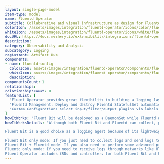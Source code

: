 ```yaml
---
layout: single-page-model
item-type: model
name: Fluentd Operator
subtitle: Collaborative and visual infrastructure as design for Fluentd Operator
colorIcon: /assets/images/integration/fluentd-operator/icons/color/fluentd-operator-color.svg
whiteIcon: /assets/images/integration/fluentd-operator/icons/white/fluentd-operator-white.svg
docURL: https://docs.meshery.io/extensibility/integrations/fluentd-operator
description: 
category: Observability and Analysis
subcategory: Logging
registrant: Artifact Hub
components: 
- name: fluentd-config
  colorIcon: assets/images/integration/fluentd-operator/components/fluentd-config/icons/color/fluentd-config-color.svg
  whiteIcon: assets/images/integration/fluentd-operator/components/fluentd-config/icons/white/fluentd-config-white.svg
  description: 
componentsCount: 1
relationships: 
relationshipsCount: 0
featureList: [
  "Fluent Operator provides great flexibility in building a logging layer based on Fluent Bit and Fluentd.",
  "Fluentd Management: Deploy and destroy Fluentd StatefulSet automatically.",
  "Custom Configuration: Select input/filter/output plugins via labels."
]
howItWorks: "Fluent Bit will be deployed as a DaemonSet while Fluentd will be deployed as a StatefulSet. "
howItWorksDetails: "Although both Fluent Bit and Fluentd can collect, process(parse and filter) and then forward log to the final destinations, still they have strengths in different aspects.

Fluent Bit is a good choice as a logging agent because of its lightweight and efficiency, while Fluentd is more powerful to perform advanced processing on logs because of its rich plugins.

Fluent Bit only mode: If you just need to collect logs and send logs to the final destinations, all you need is Fluent Bit.
Fluent Bit + Fluentd mode: If you also need to perform some advanced processing on the logs collected or send to more sinks, then you also need Fluentd.
Fluentd only mode: If you need to receive logs through networks like HTTP or Syslog and then process and send the log to the final sinks, you only need Fluentd.
Fluent Operator includes CRDs and controllers for both Fluent Bit and Fluentd which allows you to config your log processing pipelines in the 3 modes mentioned above as you wish."
---
```

